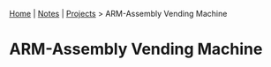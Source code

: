 [Home](../../) | [Notes](../../notes) | [Projects](../) > ARM-Assembly Vending Machine

# ARM-Assembly Vending Machine